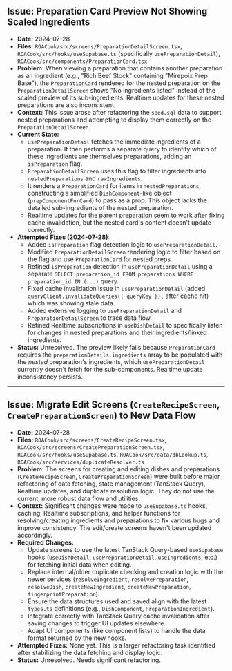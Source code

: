 ## Issue: Preparation Card Preview Not Showing Scaled Ingredients

*   **Date:** 2024-07-28
*   **Files:** `ROACook/src/screens/PreparationDetailScreen.tsx`, `ROACook/src/hooks/useSupabase.ts` (specifically `usePreparationDetail`), `ROACook/src/components/PreparationCard.tsx`
*   **Problem:** When viewing a preparation that contains another preparation as an ingredient (e.g., "Rich Beef Stock" containing "Mirepoix Prep Base"), the `PreparationCard` rendered for the nested preparation on the `PreparationDetailScreen` shows "No ingredients listed" instead of the scaled preview of its sub-ingredients. Realtime updates for these nested preparations are also inconsistent.
*   **Context:** This issue arose after refactoring the `seed.sql` data to support nested preparations and attempting to display them correctly on the `PreparationDetailScreen`.
*   **Current State:**
    *   `usePreparationDetail` fetches the immediate ingredients of a preparation. It then performs a separate query to identify which of these ingredients are themselves preparations, adding an `isPreparation` flag.
    *   `PreparationDetailScreen` uses this flag to filter ingredients into `nestedPreparations` and `rawIngredients`.
    *   It renders a `PreparationCard` for items in `nestedPreparations`, constructing a simplified `DishComponent`-like object (`prepComponentForCard`) to pass as a prop. This object lacks the detailed sub-ingredients of the nested preparation.
    *   Realtime updates for the parent preparation seem to work after fixing cache invalidation, but the nested card's content doesn't update correctly.
*   **Attempted Fixes (2024-07-28):**
    *   Added `isPreparation` flag detection logic to `usePreparationDetail`.
    *   Modified `PreparationDetailScreen` rendering logic to filter based on the flag and use `PreparationCard` for nested preps.
    *   Refined `isPreparation` detection in `usePreparationDetail` using a separate `SELECT preparation_id FROM preparations WHERE preparation_id IN (...)` query.
    *   Fixed cache invalidation issue in `usePreparationDetail` (added `queryClient.invalidateQueries({ queryKey });` after cache hit) which was showing stale data.
    *   Added extensive logging to `usePreparationDetail` and `PreparationDetailScreen` to trace data flow.
    *   Refined Realtime subscriptions in `useDishDetail` to specifically listen for changes in nested preparations and their ingredients/linked ingredients.
*   **Status:** Unresolved. The preview likely fails because `PreparationCard` requires the `preparationDetails.ingredients` array to be populated with the *nested* preparation's ingredients, which `usePreparationDetail` currently doesn't fetch for the sub-components. Realtime update inconsistency persists.

---

## Issue: Migrate Edit Screens (`CreateRecipeScreen`, `CreatePreparationScreen`) to New Data Flow

*   **Date:** 2024-07-28
*   **Files:** `ROACook/src/screens/CreateRecipeScreen.tsx`, `ROACook/src/screens/CreatePreparationScreen.tsx`, `ROACook/src/hooks/useSupabase.ts`, `ROACook/src/data/dbLookup.ts`, `ROACook/src/services/duplicateResolver.ts`
*   **Problem:** The screens for creating and editing dishes and preparations (`CreateRecipeScreen`, `CreatePreparationScreen`) were built before major refactoring of data fetching, state management (TanStack Query), Realtime updates, and duplicate resolution logic. They do not use the current, more robust data flow and utilities.
*   **Context:** Significant changes were made to `useSupabase.ts` hooks, caching, Realtime subscriptions, and helper functions for resolving/creating ingredients and preparations to fix various bugs and improve consistency. The edit/create screens haven't been updated accordingly.
*   **Required Changes:**
    *   Update screens to use the latest TanStack Query-based `useSupabase` hooks (`useDishDetail`, `usePreparationDetail`, `useIngredients`, etc.) for fetching initial data when editing.
    *   Replace internal/older duplicate checking and creation logic with the newer services (`resolveIngredient`, `resolvePreparation`, `resolveDish`, `createNewIngredient`, `createNewPreparation`, `fingerprintPreparation`).
    *   Ensure the data structures used and saved align with the latest `types.ts` definitions (e.g., `DishComponent`, `PreparationIngredient`).
    *   Integrate correctly with TanStack Query cache invalidation after saving changes to trigger UI updates elsewhere.
    *   Adapt UI components (like component lists) to handle the data format returned by the new hooks.
*   **Attempted Fixes:** None yet. This is a larger refactoring task identified after stabilizing the data fetching and display logic.
*   **Status:** Unresolved. Needs significant refactoring. 